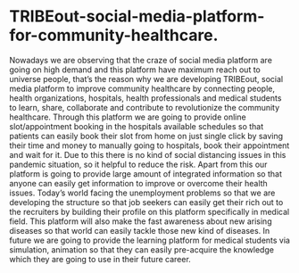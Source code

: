 # TRIBEout-social-media-platform-for-community-healthcare.
Nowadays we are observing that the craze of social media platform are going on high demand and this platform have maximum reach out to universe people, that’s the reason why we are developing TRIBEout, social media platform to improve community healthcare by connecting people, health organizations, hospitals, health professionals and medical students to learn, share, collaborate and contribute to revolutionize the community healthcare.        Through this platform we are going to provide online slot/appointment booking in the hospitals available schedules so that patients can easily book their slot from home on just single click by saving their time and money to manually going to hospitals, book their appointment and wait for it. Due to this there is no kind of social distancing issues in this pandemic situation, so it helpful to reduce the risk.         Apart from this our platform is going to provide large amount of integrated information so that anyone can easily get information to improve or overcome their health issues. Today’s world facing the unemployment problems so that we are developing the structure so that job seekers can easily get their rich out to the recruiters by building their profile on this platform specifically in medical field. This platform will also make the fast awareness about new arising diseases so that world  can easily tackle those new kind of diseases. In future we are going to provide the learning platform for medical students via simulation, animation so that they can easily pre-acquire the knowledge which they are going to use in their future career.
